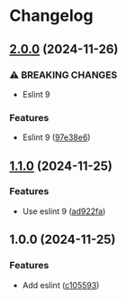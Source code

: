 # Changelog

## [2.0.0](https://github.com/Carter-Apas/eslint-config/compare/v1.1.0...v2.0.0) (2024-11-26)


### ⚠ BREAKING CHANGES

* Eslint 9

### Features

* Eslint 9 ([97e38e6](https://github.com/Carter-Apas/eslint-config/commit/97e38e68f4b260d3dd90fe1b70f50e6946bfdf7b))

## [1.1.0](https://github.com/Carter-Apas/eslint-config/compare/v1.0.0...v1.1.0) (2024-11-25)


### Features

* Use eslint 9 ([ad922fa](https://github.com/Carter-Apas/eslint-config/commit/ad922fa67b60d5c5b5a8854648784f93b8ebdec2))

## 1.0.0 (2024-11-25)


### Features

* Add eslint ([c105593](https://github.com/Carter-Apas/eslint-config/commit/c105593bcf588264f8977089baea025a9a977e68))
